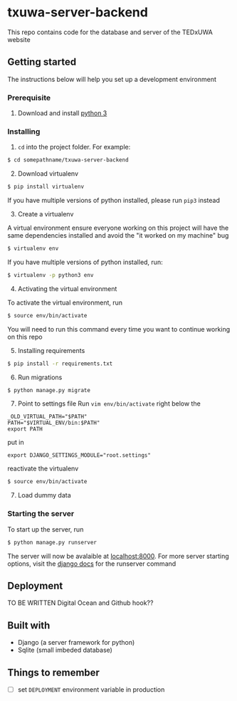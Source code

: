 # txuwa-server-backend

This repo contains code for the database and server of the TEDxUWA website

## Getting started
The instructions below will help you set up a development environment

### Prerequisite
1. Download and install [python 3](https://www.python.org/downloads/)

### Installing
1. `cd` into the project folder. For example:
```bash
$ cd somepathname/txuwa-server-backend
```
2. Download virtualenv
```bash
$ pip install virtualenv
```
If you have multiple versions of python installed, please run `pip3` instead

3. Create a virtualenv

A virtual environment ensure everyone working on this project will have the same dependencies
installed and avoid the "it worked on my machine" bug
```bash
$ virtualenv env
```
If you have multiple versions of python installed, run:
```bash
$ virtualenv -p python3 env
```
4. Activating the virtual environment

To activate the virtual environment, run
```bash
$ source env/bin/activate
```
You will need to run this command every time you want to continue working on this repo

5. Installing requirements
```bash
$ pip install -r requirements.txt
```

6. Run migrations
```bash
$ python manage.py migrate
```
7. Point to settings file
Run `vim env/bin/activate`
right below the
```
_OLD_VIRTUAL_PATH="$PATH"
PATH="$VIRTUAL_ENV/bin:$PATH"
export PATH
```
put in
```
export DJANGO_SETTINGS_MODULE="root.settings"
```
reactivate the virtualenv
```bash
$ source env/bin/activate
```

7. Load dummy data


### Starting the server
To start up the server, run
```bash
$ python manage.py runserver
```
The server will now be avalaible at [localhost:8000](http://localhost:8000/).
For more server starting options, visit the [django docs](https://docs.djangoproject.com/en/2.0/ref/django-admin/#runserver) for the runserver command

## Deployment
TO BE WRITTEN
Digital Ocean and Github hook??

## Built with
- Django (a server framework for python)
- Sqlite (small imbeded database)

## Things to remember
- [ ] set `DEPLOYMENT` environment variable in production